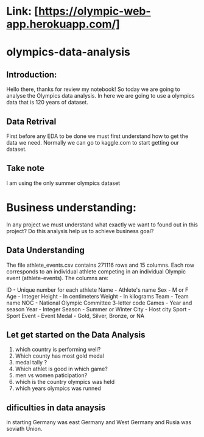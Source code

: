 # Link: [https://olympic-web-app.herokuapp.com/]
# olympics-data-analysis

 ## Introduction:

Hello there, thanks for review my notebook! So today we are going to analyse the Olympics data analysis. 
In here we are going to use a olympics data that is 120 years of dataset.

## Data Retrival 
First before any EDA to be done we must first understand how to get the data we need. Normally we can go to kaggle.com to start getting our dataset.

## Take note
I am using the only summer olympics dataset

# Business understanding:

In any project we must understand what exactly we want to found out in this project?
Do this analysis help us to achieve business goal?

## Data Understanding

The file athlete_events.csv contains 271116 rows and 15 columns. Each row corresponds to an individual athlete competing in an individual Olympic event (athlete-events). The columns are:

ID - Unique number for each athlete
Name - Athlete's name
Sex - M or F
Age - Integer
Height - In centimeters
Weight - In kilograms
Team - Team name
NOC - National Olympic Committee 3-letter code
Games - Year and season
Year - Integer
Season - Summer or Winter
City - Host city
Sport - Sport
Event - Event
Medal - Gold, Silver, Bronze, or NA


## Let get started on the Data Analysis
1. which country is performing well?
2. Which county has most gold medal
3. medal tally ?
4. Which athlet is good in which game?
5. men vs women paticipation?
6. which is the country olympics was held
7. which years olympics was runned

## dificulties in data anaysis
in starting Germany was east Germany and West Germany and Rusia was soviath Union.
